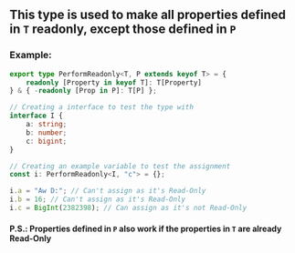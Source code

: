 ## This type is used to make all properties defined in `T` readonly, except those defined in `P`
### Example:
```ts
export type PerformReadonly<T, P extends keyof T> = {
    readonly [Property in keyof T]: T[Property]
} & { -readonly [Prop in P]: T[P] };

// Creating a interface to test the type with
interface I {
    a: string;
    b: number;
    c: bigint;
}

// Creating an example variable to test the assignment
const i: PerformReadonly<I, "c"> = {};

i.a = "Aw D:"; // Can't assign as it's Read-Only
i.b = 16; // Can't assign as it's Read-Only
i.c = BigInt(2382398); // Can assign as it's not Read-Only
```
#### P.S.: Properties defined in `P` also work if the properties in `T` are already Read-Only
